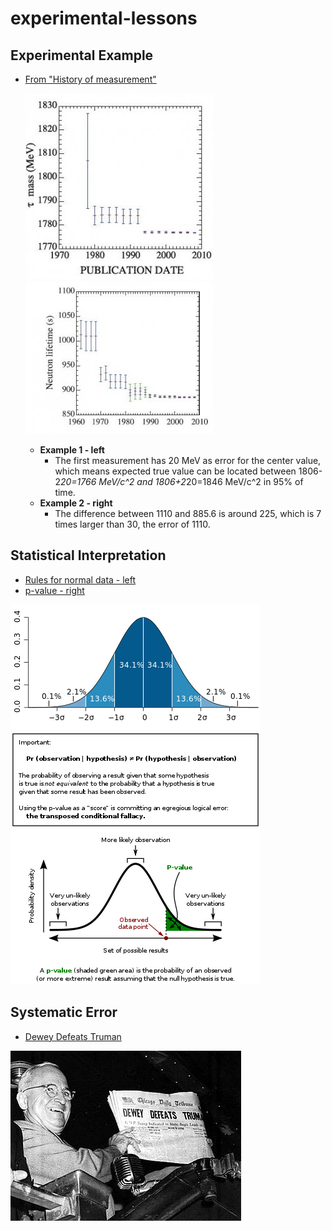 # experimental-lessons

## Experimental Example
* [From "History of measurement"](https://www.quantumdiaries.org/2009/06/08/history-of-measurement/)
  
    ![](https://github.com/alonzi/experimental-lessons/blob/master/tau-mass3-300x298.jpg) ![](https://github.com/alonzi/experimental-lessons/blob/master/neutron-lifetime-300x244.jpg)
    
  * **Example 1 - left** 
    * The first measurement has 20 MeV as error for the center value, which means expected true value can be located between 1806-2*20=1766 MeV/c^2 and 1806+2*20=1846 MeV/c^2 in 95% of time. 
  * **Example 2 - right** 
    * The difference between 1110 and 885.6 is around 225, which is 7 times larger than 30, the error of 1110.
    
    
    
## Statistical Interpretation
* [Rules for normal data - left](https://en.wikipedia.org/wiki/Standard_deviation#Rules_for_normally_distributed_data)
* [p-value - right](https://en.wikipedia.org/wiki/P-value#Definition_and_interpretation)

![](https://github.com/alonzi/experimental-lessons/blob/master/Standard_deviation_diagram.svg.png) ![](https://github.com/alonzi/experimental-lessons/blob/master/400px-P-value_in_statistical_significance_testing.svg.png)

## Systematic Error
* [Dewey Defeats Truman](https://en.wikipedia.org/wiki/Dewey_Defeats_Truman)

![](https://github.com/alonzi/experimental-lessons/blob/master/Deweytruman12.jpg)

